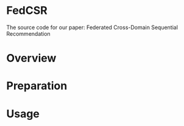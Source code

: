 # FedCSR
The source code for our paper: Federated Cross-Domain Sequential Recommendation
# Overview
# Preparation
# Usage
